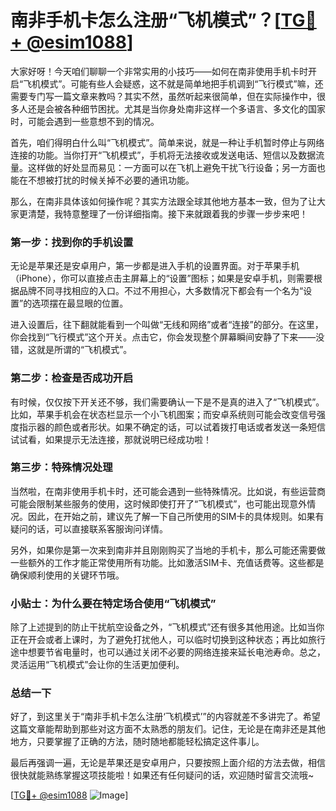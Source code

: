 # 南非手机卡怎么注册“飞机模式”？[[TG💪+ @esim1088](https://t.me/s/esim1088)]

大家好呀！今天咱们聊聊一个非常实用的小技巧——如何在南非使用手机卡时开启“飞机模式”。可能有些人会疑惑，这不就是简单地把手机调到“飞行模式”嘛，还需要专门写一篇文章来教吗？其实不然，虽然听起来很简单，但在实际操作中，很多人还是会被各种细节困扰。尤其是当你身处南非这样一个多语言、多文化的国家时，可能会遇到一些意想不到的情况。

首先，咱们得明白什么叫“飞机模式”。简单来说，就是一种让手机暂时停止与网络连接的功能。当你打开“飞机模式”，手机将无法接收或发送电话、短信以及数据流量。这样做的好处显而易见：一方面可以在飞机上避免干扰飞行设备；另一方面也能在不想被打扰的时候关掉不必要的通讯功能。

那么，在南非具体该如何操作呢？其实方法跟全球其他地方基本一致，但为了让大家更清楚，我特意整理了一份详细指南。接下来就跟着我的步骤一步步来吧！

### 第一步：找到你的手机设置

无论是苹果还是安卓用户，第一步都是进入手机的设置界面。对于苹果手机（iPhone），你可以直接点击主屏幕上的“设置”图标；如果是安卓手机，则需要根据品牌不同寻找相应的入口。不过不用担心，大多数情况下都会有一个名为“设置”的选项摆在最显眼的位置。

进入设置后，往下翻就能看到一个叫做“无线和网络”或者“连接”的部分。在这里，你会找到“飞行模式”这个开关。点击它，你会发现整个屏幕瞬间安静了下来——没错，这就是所谓的“飞机模式”。

### 第二步：检查是否成功开启

有时候，仅仅按下开关还不够，我们需要确认一下是不是真的进入了“飞机模式”。比如，苹果手机会在状态栏显示一个小飞机图案；而安卓系统则可能会改变信号强度指示器的颜色或者形状。如果不确定的话，可以试着拨打电话或者发送一条短信试试看，如果提示无法连接，那就说明已经成功啦！

### 第三步：特殊情况处理

当然啦，在南非使用手机卡时，还可能会遇到一些特殊情况。比如说，有些运营商可能会限制某些服务的使用，这时候即使打开了“飞机模式”，也可能出现意外情况。因此，在开始之前，建议先了解一下自己所使用的SIM卡的具体规则。如果有疑问的话，可以直接联系客服询问详情。

另外，如果你是第一次来到南非并且刚刚购买了当地的手机卡，那么可能还需要做一些额外的工作才能正常使用所有功能。比如激活SIM卡、充值话费等。这些都是确保顺利使用的关键环节哦。

### 小贴士：为什么要在特定场合使用“飞机模式”

除了上述提到的防止干扰航空设备之外，“飞机模式”还有很多其他用途。比如当你正在开会或者上课时，为了避免打扰他人，可以临时切换到这种状态；再比如旅行途中想要节省电量时，也可以通过关闭不必要的网络连接来延长电池寿命。总之，灵活运用“飞机模式”会让你的生活更加便利。

### 总结一下

好了，到这里关于“南非手机卡怎么注册‘飞机模式’”的内容就差不多讲完了。希望这篇文章能帮助到那些对这方面不太熟悉的朋友们。记住，无论是在南非还是其他地方，只要掌握了正确的方法，随时随地都能轻松搞定这件事儿。

最后再强调一遍，无论是苹果还是安卓用户，只要按照上面介绍的方法去做，相信很快就能熟练掌握这项技能啦！如果还有任何疑问的话，欢迎随时留言交流哦~

[[TG💪+ @esim1088](https://t.me/s/esim1088) ![Image](https://i.postimg.cc/4NQfJmqS/Snipaste-2025-05-13-00-14-12.png)]